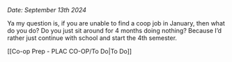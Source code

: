 *Date: September 13th 2024*

Ya my question is, if you are unable to find a coop job in January, then what do you do? Do you just sit around for 4 months doing nothing? Because I’d rather just continue with school and start the 4th semester.

[[Co-op Prep - PLAC CO-OP/To Do|To Do]]